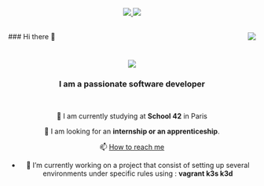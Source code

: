 <p align="center">
  <a href="https://github.com/DenverCoder1/readme-typing-svg">
    <img src="https://readme-typing-svg.herokuapp.com?font=Time+New+Roman&color=cyan&duration=1500&pause=3000&size=30&center=true&vCenter=true&width=800&height=100&lines=Computer+Science+Student+@42Paris;Web+AI+and+Entrepreneurship+Enthousiast">
  </a>
  <img src="https://user-images.githubusercontent.com/73097560/115834477-dbab4500-a447-11eb-908a-139a6edaec5c.gif"><br><br>
</p>
### Hi there 👋

<img align="right" src="https://visitor-badge.laobi.icu/badge?page_id=raphifou15.raphifou15" />

<h1 align="center"> 
    <img src="https://readme-typing-svg.herokuapp.com?font=Libre+Baskerville&weight=700&duration=4003&pause=5000&center=true&vCenter=true&random=false&width=435&lines=%F0%9F%91%8B+I+am+raphael+khelif+"/>
</h1>

<h3 align="center">I am a passionate software developer</h3>

<br/>

<div align="center">

🌱 I am currently studying at **School 42** in Paris

👯 I am looking for an **internship or an apprenticeship**.

📫 [How to reach me](https://fr.linkedin.com/in/rapha%C3%ABl-khelif-a93727112)

- 🔭 I’m currently working on a project that consist of setting up several environments under specific rules using : **vagrant k3s k3d**

</div>
<!--
**raphifou15/raphifou15** is a ✨ _special_ ✨ repository because its `README.md` (this file) appears on your GitHub profile.

Here are some ideas to get you started:

- 🔭 I’m currently working on ...
- 🌱 I’m currently learning ...
- 👯 I’m looking to collaborate on ...
- 🤔 I’m looking for help with ...
- 💬 Ask me about ...
- 📫 How to reach me: ...
- 😄 Pronouns: ...
- ⚡ Fun fact: ...
-->
